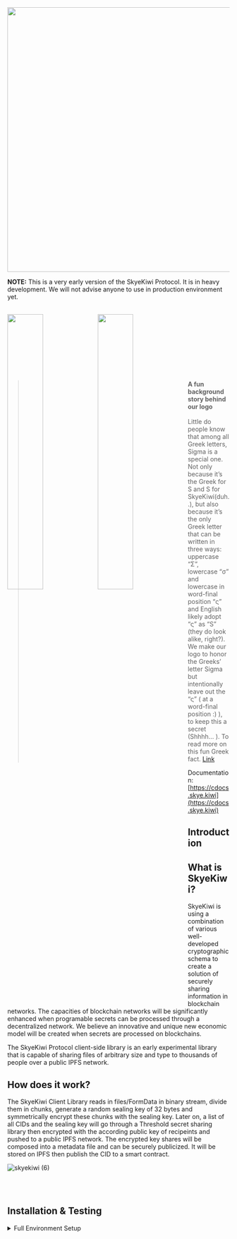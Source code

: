 <img src="https://tva1.sinaimg.cn/large/008i3skNgy1gqz4uri7ckj33dl0otn1c.jpg" width="600px"/>

**NOTE:** This is a very early version of the SkyeKiwi Protocol. It is in heavy development. We will not advise anyone to use in production environment yet.

<br>
<div>
    <img src="https://s6.jpg.cm/2021/10/26/IzgUTy.jpg" width="40%" align="left"/>
    <img src="https://s6.jpg.cm/2021/10/26/IzfSV2.png" width="40%" align="left"/>
</div>
<br><br><br><br><br><br><br><br>

> **A fun background story behind our logo** <br/><br/>
> Little do people know that among all Greek letters, Sigma is a special one. Not only because it’s the Greek for S and S for  SkyeKiwi(duh..), but also because it’s the only Greek letter that can be written in three ways: uppercase “Σ”, lowercase “σ” and lowercase in word-final position “ς” and English likely adopt “ς” as “S” (they do look alike, right?). We make our logo to honor the Greeks’ letter Sigma but intentionally leave out the “ς” ( at a word-final position :) ), to keep this a secret (Shhhh... ). To read more on this fun Greek fact. [Link](https://en.wikipedia.org/wiki/Sigma)

Documentation: [https://cdocs.skye.kiwi](https://cdocs.skye.kiwi)

## Introduction

## What is SkyeKiwi?
SkyeKiwi is using a combination of various well-developed cryptographic schema to create a solution of securely sharing information in blockchain networks. The capacities of blockchain networks will be significantly enhanced when programable secrets can be processed through a decentralized network. We believe an innovative and unique new economic model will be created when secrets are processed on blockchains. 

The SkyeKiwi Protocol client-side library is an early experimental library that is capable of sharing files of arbitrary size and type to thousands of people over a public IPFS network. 


## How does it work?

The SkyeKiwi Client Library reads in files/FormData in binary stream, divide them in chunks, generate a random sealing key of 32 bytes and symmetrically encrypt these chunks with the sealing key. Later on, a list of all CIDs and the sealing key will go through a Threshold secret sharing library then encrypted with the according public key of recipeints and pushed to a public IPFS network. The encrypted key shares will be composed into a metadata file and can be securely publicized. It will be stored on IPFS then publish the CID to a smart contract. 

![skyekiwi (6)](https://tva1.sinaimg.cn/large/008i3skNgy1gqz4x7dy5sj31ip0r0q4k.jpg)

<br/><br/>
## Installation & Testing

<details><summary>Full Environment Setup</summary>

<p>

### Install Node.js

please reference to [Node.js Website](https://nodejs.org/en/download/) 

- We recommend you to install [yarn](https://classic.yarnpkg.com/en/docs/install/#mac-stable) as an alternative to `npm` . Simple run `npm install --global yarn` 

- The repo is tested with nodejs version `14.6.0` , to check on your nodejs version `node -v` , to switch version of node, I recommend using [n](https://github.com/tj/n) by TJ. 

<details><summary>My Environment</summary>

<p>

#### Versions 

Codes are tested with the following environment:

`binaryen`: `version 101` <br/>
`cargo`: `cargo 1.51.0 (43b129a20 2021-03-16)` <br/>
`cargo-contract`:  `cargo-contract 0.10.0` <br/>
`node`: `v14.16.0` <br/>
`rust`: `rustc 1.51.0 (2fd73fabe 2021-03-23)` <br/><br/>
`canvas`: `canvas 0.1.0-385c4cc-x86_64-macos` <br/>
`OS Version`: `macOS Big Sur 11.0.1` <br/>

`ts-node`: `v10.0.0` <br/>
`mocha`: `8.4.0` <br/>

**Node Packages**
Please refer to the `package.json`

</p></details>

## Install

|Package Name|Description|Status|
|---|---|---|
|`@skyekiwi/crypto`|Cryptographic Primitives|Ready|
|`@skyekiwi/driver`|Core Driver of the protocol / exposed APIs|Ready|
|`@skyekiwi/file`|File stream wrapper|Ready. Alpha in Browsers|
|`@skyekiwi/ipfs`|IPFS Client wrapper|WIP but usable|
|`@skyekiwi/metadata`|Metadata Packaer|Ready & Mostly Freezed|
|`@skyekiwi/util`|Useful Utility Functions|Ready|
|`@skyekiwi/secret-registry`|Register your secret to the SkyeKiwi Network|Limited Capcbility but Usable|
|`@skyekiwi/wasm-contract`|Secret Registry: Substrate WASM Smart Contract connector|
|`@skyekiwi/crust-network`|The Crust Network Connector|Removed. Replaced w/Web3 Auth Gateways|

Please refer to the `package/driver/e2e.spec.ts` folder which contains test cases for common useage.

UPSTERAM
```javascript
const registry = new SecretRegistry(mnemonic, {});

const file = await setup(content);
const sealer = new DefaultSealer();

sealer.unlock(mnemonicToMiniSecret(mnemonic));

const encryptionSchema = new EncryptionSchema();

encryptionSchema.addMember(sealer.getAuthorKey());

const result = await Driver.upstream(
  file, sealer, encryptionSchema, registry
);
```

DOWNSTREAM
```javascript
const registry = new SecretRegistry(mnemonic, {});

const stream = fs.createWriteStream(downstreamPath, { flags: 'a' });
const sealer = new DefaultSealer();

sealer.unlock(mnemonicToMiniSecret(mnemonic));

await Driver.downstream(
  vaultId1, [mnemonicToMiniSecret(mnemonic)], registry, stream, sealer
);
```


UPDATE ENCRYPTION SCHEMA
```javascript
const result = await Driver.updateEncryptionSchema(
  vaultId1, newEncryptionSchema, [mnemonicToMiniSecret(mnemonic)], storage, registry, sealer
);
```

GENERATE & VERIFY PROOF OF ACCESS
```javascript
const sealer = new DefaultSealer();
sealer.key = mnemonicToMiniSecret(mnemonic);

const sig = await Driver.generateProofOfAccess(
  vaultId1, [mnemonicToMiniSecret(mnemonic)], registry, sealer,
  new Uint8Array([0x0, 0x1, 0x2, 0x3])
);

// should equals true
Driver.verifyProofOfAccess(sig)
```

### Run Test

1. Clone this repo to your local environment & install dependencies 

```bash
git clone git@github.com:skyekiwi/skyekiwi-protocol.git
yarn
```

2. Create `.env`  files at the project home directory and write your seed phrase to it

```
SEED_PHRASE = 'xxx xxx xxx xxx xxx xxx xxx xxx xxx xxx xxx xxx xxx'
```

NOTE: Use "//Alice" for seed (when the SkyeKiwi Network is still in `--dev` mode. ) Should be updated in the next few weeks. 

3. Run Tests. The process can take somewhere between 3minutes to 10 minutes, depends on network connection. 

```bash
yarn test
```

5. Relax. The test should be able to finish within 5 minutes.

### LICENSE

Apache 2.0. See the `LICNESE` File. 

### Contact 
Email: hello@skye.kiwi <br/>
Telegram: @skyekiwi


